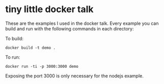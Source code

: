 # tiny little docker talk

These are the examples I used in the docker talk. Every example you
can build and run with the following commands in each directory:

To build:

`docker build -t demo .` 


To run:

`docker run -ti -p 3000:3000 demo`

Exposing the port 3000 is only necessary for the nodejs example.
